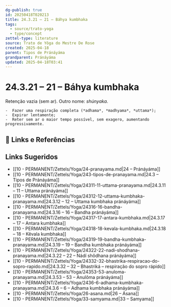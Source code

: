 ```yaml
---
dg-publish: true
id: 20250418T020213
title: 24.3.21 – 21 – Báhya kumbhaka
tags:
  - source/trato-yoga
  - type/concept
zettel-type: literature
source: Trato de Yôga do Mestre De Rose
created: 2025-04-18
parent: Tipos de Pránáyáma
grandparent: Pránáyáma
updated: 2025-04-18T03:41
---
```


# 24.3.21 – 21 – Báhya kumbhaka

Retenção vazia (sem ar). Outro nome: *shúnyaka*.

    -  Fazer uma respiração completa (*adhama*, *madhyama*, *uttama*);
    -  Expirar lentamente;
    -  Reter sem ar o maior tempo possível, sem exagero, aumentando progressivamente.

## 🔗 Links e Referências

## Links Sugeridos

- [[10 - PERMANENT/Zettels/Yoga/24-pranayama.md\|24 – Pránáyáma]]
- [[10 - PERMANENT/Zettels/Yoga/243-tipos-de-pranayama.md\|24.3 – Tipos de Pránáyáma]]
- [[10 - PERMANENT/Zettels/Yoga/24311-11-uttama-pranayama.md\|24.3.11 – 11 – Uttama pránáyáma]]
- [[10 - PERMANENT/Zettels/Yoga/24312-12-uttama-kumbhaka-pranayama.md\|24.3.12 – 12 – Uttama kumbhaka pránáyáma]]
- [[10 - PERMANENT/Zettels/Yoga/24316-16-bandha-pranayama.md\|24.3.16 – 16 – Bandha pránáyáma]]
- [[10 - PERMANENT/Zettels/Yoga/24317-17-antara-kumbhaka.md\|24.3.17 – 17 – Antara kumbhaka]]
- [[10 - PERMANENT/Zettels/Yoga/24318-18-kevala-kumbhaka.md\|24.3.18 – 18 – Kêvala kumbhaka]]
- [[10 - PERMANENT/Zettels/Yoga/24319-19-bandha-kumbhaka-pranayama.md\|24.3.19 – 19 – Bandha kumbhaka pránáyáma]]
- [[10 - PERMANENT/Zettels/Yoga/24322-22-nadi-shodhana-pranayama.md\|24.3.22 – 22 – Nádí shôdhana pránáyáma]]
- [[10 - PERMANENT/Zettels/Yoga/24332-32-bhastrika-respiracao-do-sopro-rapido.md\|24.3.32 – 32 – Bhastriká – respiração do sopro rápido]]
- [[10 - PERMANENT/Zettels/Yoga/24353-53-anuloma-pranayama.md\|24.3.53 – 53 – Anulôma pránáyáma]]
- [[10 - PERMANENT/Zettels/Yoga/2436-6-adhama-kumbhaka-pranayama.md\|24.3.6 – 6 – Adhama kumbhaka pránáyáma]]
- [[10 - PERMANENT/Zettels/Yoga/26-asana.md\|26 – Ásana]]
- [[10 - PERMANENT/Zettels/Yoga/33-samyama.md\|33 – Samyama]]